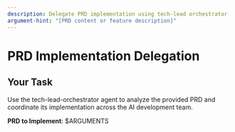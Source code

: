 ```yaml
---
description: Delegate PRD implementation using tech-lead orchestrator
argument-hint: "[PRD content or feature description]"
---
```


# PRD Implementation Delegation

## Your Task

Use the tech-lead-orchestrator agent to analyze the provided PRD and coordinate its implementation across the AI development team.

**PRD to Implement**: $ARGUMENTS
